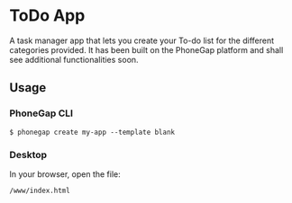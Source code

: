 # ToDo App
A task manager app that lets you create your To-do list for the different categories provided. It has been built on the PhoneGap platform and shall see additional functionalities soon. 

## Usage

### PhoneGap CLI

    $ phonegap create my-app --template blank

### Desktop

In your browser, open the file:

    /www/index.html

